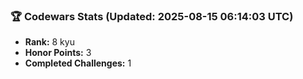 ### 🏆 Codewars Stats (Updated: 2025-08-15 06:14:03 UTC)

- **Rank:** 8 kyu
- **Honor Points:** 3
- **Completed Challenges:** 1
